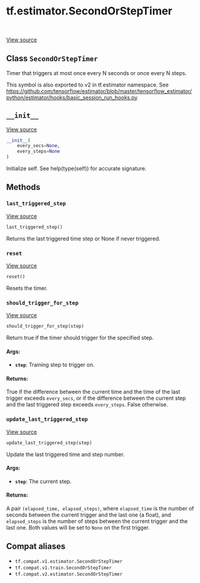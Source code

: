 <div itemscope itemtype="http://developers.google.com/ReferenceObject">
<meta itemprop="name" content="tf.estimator.SecondOrStepTimer" />
<meta itemprop="path" content="Stable" />
<meta itemprop="property" content="__init__"/>
<meta itemprop="property" content="last_triggered_step"/>
<meta itemprop="property" content="reset"/>
<meta itemprop="property" content="should_trigger_for_step"/>
<meta itemprop="property" content="update_last_triggered_step"/>
</div>

# tf.estimator.SecondOrStepTimer

<!-- Insert buttons and diff -->

<table class="tfo-notebook-buttons tfo-api" align="left">
</table>

<a target="_blank" href="/code/stable/tensorflow/python/training/basic_session_run_hooks.py">View source</a>



## Class `SecondOrStepTimer`

Timer that triggers at most once every N seconds or once every N steps.



<!-- Placeholder for "Used in" -->

This symbol is also exported to v2 in tf.estimator namespace. See
https://github.com/tensorflow/estimator/blob/master/tensorflow_estimator/python/estimator/hooks/basic_session_run_hooks.py

<h2 id="__init__"><code>__init__</code></h2>

<a target="_blank" href="/code/stable/tensorflow/python/training/basic_session_run_hooks.py">View source</a>

``` python
__init__(
    every_secs=None,
    every_steps=None
)
```

Initialize self.  See help(type(self)) for accurate signature.




## Methods

<h3 id="last_triggered_step"><code>last_triggered_step</code></h3>

<a target="_blank" href="/code/stable/tensorflow/python/training/basic_session_run_hooks.py">View source</a>

``` python
last_triggered_step()
```

Returns the last triggered time step or None if never triggered.


<h3 id="reset"><code>reset</code></h3>

<a target="_blank" href="/code/stable/tensorflow/python/training/basic_session_run_hooks.py">View source</a>

``` python
reset()
```

Resets the timer.


<h3 id="should_trigger_for_step"><code>should_trigger_for_step</code></h3>

<a target="_blank" href="/code/stable/tensorflow/python/training/basic_session_run_hooks.py">View source</a>

``` python
should_trigger_for_step(step)
```

Return true if the timer should trigger for the specified step.


#### Args:


* <b>`step`</b>: Training step to trigger on.


#### Returns:

True if the difference between the current time and the time of the last
trigger exceeds `every_secs`, or if the difference between the current
step and the last triggered step exceeds `every_steps`. False otherwise.


<h3 id="update_last_triggered_step"><code>update_last_triggered_step</code></h3>

<a target="_blank" href="/code/stable/tensorflow/python/training/basic_session_run_hooks.py">View source</a>

``` python
update_last_triggered_step(step)
```

Update the last triggered time and step number.


#### Args:


* <b>`step`</b>: The current step.


#### Returns:

A pair `(elapsed_time, elapsed_steps)`, where `elapsed_time` is the number
of seconds between the current trigger and the last one (a float), and
`elapsed_steps` is the number of steps between the current trigger and
the last one. Both values will be set to `None` on the first trigger.






## Compat aliases

* `tf.compat.v1.estimator.SecondOrStepTimer`
* `tf.compat.v1.train.SecondOrStepTimer`
* `tf.compat.v2.estimator.SecondOrStepTimer`

